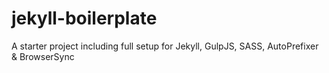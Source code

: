 jekyll-boilerplate
=============================

A starter project including full setup for Jekyll, GulpJS, SASS, AutoPrefixer &amp; BrowserSync
